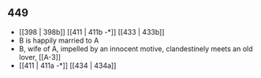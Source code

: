 ## 449
- [[398 | 398b]] [[411 | 411b -*]] [[433 | 433b]] 
- B is happily married to A
- B, wife of A, impelled by an innocent motive, clandestinely meets an old lover, [[A-3]]
- [[411 | 411a -*]] [[434 | 434a]] 

